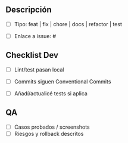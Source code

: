 ## Descripción
- [ ] Tipo: feat | fix | chore | docs | refactor | test
- [ ] Enlace a issue: #


## Checklist Dev
- [ ] Lint/test pasan local
- [ ] Commits siguen Conventional Commits
- [ ] Añadí/actualicé tests si aplica


## QA
- [ ] Casos probados / screenshots
- [ ] Riesgos y rollback descritos
